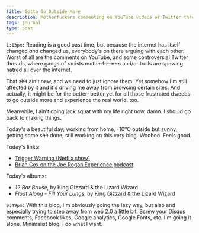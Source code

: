 ```yaml
---
title: Gotta Go Outside More
description: Motherfuckers commenting on YouTube videos or Twitter threads should go outside more.
tags: journal
type: post
---
```


`1:13pm:` Reading is a good past time, but because the internet has itself changed *and* changed us, everybody's on there arguing with each other. Worst of all are the comments on YouTube, and some controversial Twitter threads, where gangs of racists mother~~fuckers~~ and/or trolls are spewing hatred all over the internet.

That s~~hit~~ ain't new, and we need to just ignore them. Yet somehow I'm still affected by it and it's driving me away from browsing certain sites. And actually, it might be for the better; better yet for all those frustrated dweebs to go outside more and experience the real world, too.

Meanwhile, I ain't doing jack squat with my life right now, damn. I should go back to making things.

Today's a beautiful day; working from home, -10ºC outside but sunny, getting some s~~hit~~ done, still working on this very blog. Woohoo. Feels good.

Today's links:

- [Trigger Warning (Netflix show)](https://www.wired.com/story/trigger-warning-netflix-hosted-shows/)
- [Brian Cox on the Joe Rogan Experience podcast](https://www.youtube.com/watch?v=wieRZoJSVtw)

Today's albums:

- _12 Bar Bruise_, by King Gizzard & the Lizard Wizard
- _Float Along - Fill Your Lungs_, by King Gizzard & the Lizard Wizard

`9:49pm:` With this blog, I'm obviously going the lazy way, but also and especially trying to step away from web 2.0 a little bit. Screw your Disqus comments, Facebook likes, Google analytics, Google Fonts, etc.
I'm going it alone. Minimalist blog. I do what I want.